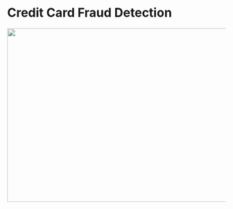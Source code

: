 # Credit Card Fraud Detection

<img src = "https://user-images.githubusercontent.com/68089931/93223222-d3668b00-f73d-11ea-9965-97b0760ad300.jpeg" width = "620" height = "400">
